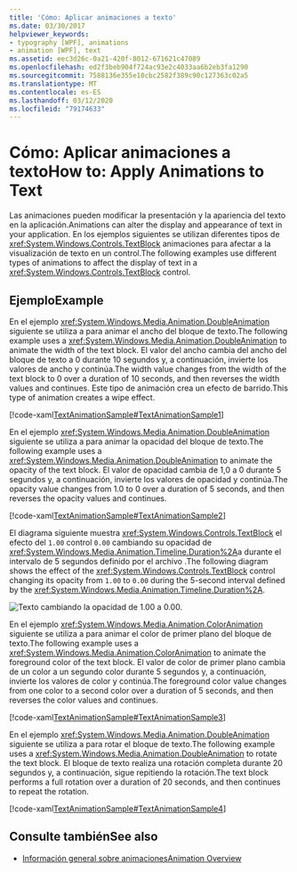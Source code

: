 ```yaml
---
title: 'Cómo: Aplicar animaciones a texto'
ms.date: 03/30/2017
helpviewer_keywords:
- typography [WPF], animations
- animation [WPF], text
ms.assetid: eec3d26c-0a21-420f-8012-671621c47089
ms.openlocfilehash: ed2f3beb904f724ac93e2c4033aa6b2eb3fa1290
ms.sourcegitcommit: 7588136e355e10cbc2582f389c90c127363c02a5
ms.translationtype: MT
ms.contentlocale: es-ES
ms.lasthandoff: 03/12/2020
ms.locfileid: "79174633"
---
```

# <a name="how-to-apply-animations-to-text"></a><span data-ttu-id="2e4f0-102">Cómo: Aplicar animaciones a texto</span><span class="sxs-lookup"><span data-stu-id="2e4f0-102">How to: Apply Animations to Text</span></span>
<span data-ttu-id="2e4f0-103">Las animaciones pueden modificar la presentación y la apariencia del texto en la aplicación.</span><span class="sxs-lookup"><span data-stu-id="2e4f0-103">Animations can alter the display and appearance of text in your application.</span></span> <span data-ttu-id="2e4f0-104">En los ejemplos siguientes se utilizan diferentes tipos de <xref:System.Windows.Controls.TextBlock> animaciones para afectar a la visualización de texto en un control.</span><span class="sxs-lookup"><span data-stu-id="2e4f0-104">The following examples use different types of animations to affect the display of text in a <xref:System.Windows.Controls.TextBlock> control.</span></span>  
  
## <a name="example"></a><span data-ttu-id="2e4f0-105">Ejemplo</span><span class="sxs-lookup"><span data-stu-id="2e4f0-105">Example</span></span>  
 <span data-ttu-id="2e4f0-106">En el ejemplo <xref:System.Windows.Media.Animation.DoubleAnimation> siguiente se utiliza a para animar el ancho del bloque de texto.</span><span class="sxs-lookup"><span data-stu-id="2e4f0-106">The following example uses a <xref:System.Windows.Media.Animation.DoubleAnimation> to animate the width of the text block.</span></span> <span data-ttu-id="2e4f0-107">El valor del ancho cambia del ancho del bloque de texto a 0 durante 10 segundos y, a continuación, invierte los valores de ancho y continúa.</span><span class="sxs-lookup"><span data-stu-id="2e4f0-107">The width value changes from the width of the text block to 0 over a duration of 10 seconds, and then reverses the width values and continues.</span></span> <span data-ttu-id="2e4f0-108">Este tipo de animación crea un efecto de barrido.</span><span class="sxs-lookup"><span data-stu-id="2e4f0-108">This type of animation creates a wipe effect.</span></span>  
  
 [!code-xaml[TextAnimationSample#TextAnimationSample1](~/samples/snippets/csharp/VS_Snippets_Wpf/TextAnimationSample/CS/Window1.xaml#textanimationsample1)]  
  
 <span data-ttu-id="2e4f0-109">En el ejemplo <xref:System.Windows.Media.Animation.DoubleAnimation> siguiente se utiliza a para animar la opacidad del bloque de texto.</span><span class="sxs-lookup"><span data-stu-id="2e4f0-109">The following example uses a <xref:System.Windows.Media.Animation.DoubleAnimation> to animate the opacity of the text block.</span></span> <span data-ttu-id="2e4f0-110">El valor de opacidad cambia de 1,0 a 0 durante 5 segundos y, a continuación, invierte los valores de opacidad y continúa.</span><span class="sxs-lookup"><span data-stu-id="2e4f0-110">The opacity value changes from 1.0 to 0 over a duration of 5 seconds, and then reverses the opacity values and continues.</span></span>  
  
 [!code-xaml[TextAnimationSample#TextAnimationSample2](~/samples/snippets/csharp/VS_Snippets_Wpf/TextAnimationSample/CS/Window1.xaml#textanimationsample2)]  
  
 <span data-ttu-id="2e4f0-111">El diagrama siguiente muestra <xref:System.Windows.Controls.TextBlock> el efecto del `1.00` control `0.00` cambiando su opacidad de <xref:System.Windows.Media.Animation.Timeline.Duration%2A>a durante el intervalo de 5 segundos definido por el archivo .</span><span class="sxs-lookup"><span data-stu-id="2e4f0-111">The following diagram shows the effect of the <xref:System.Windows.Controls.TextBlock> control changing its opacity from `1.00` to `0.00` during the 5-second interval defined by the <xref:System.Windows.Media.Animation.Timeline.Duration%2A>.</span></span>  
  
 ![Texto cambiando la opacidad de 1.00 a 0.00.](./media/how-to-apply-animations-to-text/faded-text-opacity-change.png)  

 <span data-ttu-id="2e4f0-113">En el ejemplo <xref:System.Windows.Media.Animation.ColorAnimation> siguiente se utiliza a para animar el color de primer plano del bloque de texto.</span><span class="sxs-lookup"><span data-stu-id="2e4f0-113">The following example uses a <xref:System.Windows.Media.Animation.ColorAnimation> to animate the foreground color of the text block.</span></span> <span data-ttu-id="2e4f0-114">El valor de color de primer plano cambia de un color a un segundo color durante 5 segundos y, a continuación, invierte los valores de color y continúa.</span><span class="sxs-lookup"><span data-stu-id="2e4f0-114">The foreground color value changes from one color to a second color over a duration of 5 seconds, and then reverses the color values and continues.</span></span>  
  
 [!code-xaml[TextAnimationSample#TextAnimationSample3](~/samples/snippets/csharp/VS_Snippets_Wpf/TextAnimationSample/CS/Window1.xaml#textanimationsample3)]  
  
 <span data-ttu-id="2e4f0-115">En el ejemplo <xref:System.Windows.Media.Animation.DoubleAnimation> siguiente se utiliza a para rotar el bloque de texto.</span><span class="sxs-lookup"><span data-stu-id="2e4f0-115">The following example uses a <xref:System.Windows.Media.Animation.DoubleAnimation> to rotate the text block.</span></span> <span data-ttu-id="2e4f0-116">El bloque de texto realiza una rotación completa durante 20 segundos y, a continuación, sigue repitiendo la rotación.</span><span class="sxs-lookup"><span data-stu-id="2e4f0-116">The text block performs a full rotation over a duration of 20 seconds, and then continues to repeat the rotation.</span></span>  
  
 [!code-xaml[TextAnimationSample#TextAnimationSample4](~/samples/snippets/csharp/VS_Snippets_Wpf/TextAnimationSample/CS/Window1.xaml#textanimationsample4)]  
  
## <a name="see-also"></a><span data-ttu-id="2e4f0-117">Consulte también</span><span class="sxs-lookup"><span data-stu-id="2e4f0-117">See also</span></span>

- [<span data-ttu-id="2e4f0-118">Información general sobre animaciones</span><span class="sxs-lookup"><span data-stu-id="2e4f0-118">Animation Overview</span></span>](../graphics-multimedia/animation-overview.md)
